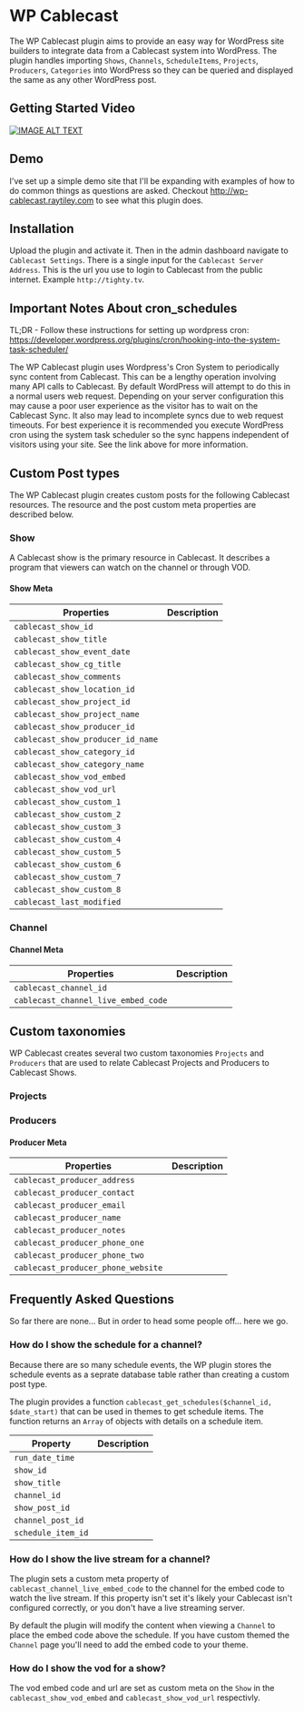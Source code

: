 # WP Cablecast
The WP Cablecast plugin aims to provide an easy way for WordPress site builders to integrate data from a Cablecast system into WordPress. The plugin handles importing `Shows`, `Channels`, `ScheduleItems`, `Projects`, `Producers`, `Categories` into WordPress so they can be queried and displayed the same as any other WordPress post.

## Getting Started Video
[![IMAGE ALT TEXT](http://img.youtube.com/vi/ARXSms9K_UE/0.jpg)](http://www.youtube.com/watch?v=ARXSms9K_UE "Video Title")

## Demo
I've set up a simple demo site that I'll be expanding with examples of how to do common things as questions are asked. Checkout http://wp-cablecast.raytiley.com to see what this plugin does.

## Installation
Upload the plugin and activate it. Then in the admin dashboard navigate to `Cablecast Settings`. There is a single input for the `Cablecast Server Address`. This is the url you use to login to Cablecast from the public internet. Example `http://tighty.tv`.

## Important Notes About cron_schedules
TL;DR - Follow these instructions for setting up wordpress cron: https://developer.wordpress.org/plugins/cron/hooking-into-the-system-task-scheduler/

The WP Cablecast plugin uses Wordpress's Cron System to periodically sync content from Cablecast. This can be a lengthy operation involving many API calls to Cablecast. By default WordPress will attempt to do this in a normal users web request. Depending on your server configuration this may cause a poor user experience as the visitor has to wait on the Cablecast Sync. It also may lead to incomplete syncs due to web request timeouts. For best experience it is recommended you execute WordPress cron using the system task scheduler so the sync happens independent of visitors using your site. See the link above for more information.

## Custom Post types
The WP Cablecast plugin creates custom posts for the following Cablecast resources. The resource and the post custom meta properties are described below.

### Show
A Cablecast show is the primary resource in Cablecast. It describes a program that viewers can watch on the channel or through VOD.

#### Show Meta

|Properties|Description|
|---|----|
|`cablecast_show_id`| |
|`cablecast_show_title`| |
|`cablecast_show_event_date`| |
|`cablecast_show_cg_title`| |
|`cablecast_show_comments`| |
|`cablecast_show_location_id`| |
|`cablecast_show_project_id`| |
|`cablecast_show_project_name`| |
|`cablecast_show_producer_id`| |
|`cablecast_show_producer_id_name`| |
|`cablecast_show_category_id`| |
|`cablecast_show_category_name`| |
|`cablecast_show_vod_embed`| |
|`cablecast_show_vod_url`| |
|`cablecast_show_custom_1`| |
|`cablecast_show_custom_2`| |
|`cablecast_show_custom_3`| |
|`cablecast_show_custom_4`| |
|`cablecast_show_custom_5`| |
|`cablecast_show_custom_6`| |
|`cablecast_show_custom_7`| |
|`cablecast_show_custom_8`| |
|`cablecast_last_modified`| |

### Channel

#### Channel Meta

|Properties|Description|
|---|---|
|`cablecast_channel_id`| |
|`cablecast_channel_live_embed_code`| |

## Custom taxonomies
WP Cablecast creates several two custom taxonomies `Projects` and `Producers` that are used to relate Cablecast Projects and Producers to Cablecast Shows.

### Projects

### Producers

#### Producer Meta
|Properties|Description|
|---|---|
|`cablecast_producer_address`| |
|`cablecast_producer_contact`| |
|`cablecast_producer_email`| |
|`cablecast_producer_name`| |
|`cablecast_producer_notes`| |
|`cablecast_producer_phone_one`| |
|`cablecast_producer_phone_two`| |
|`cablecast_producer_phone_website`| |

## Frequently Asked Questions
So far there are none... But in order to head some people off... here we go.

### How do I show the schedule for a channel?
Because there are so many schedule events, the WP plugin stores the schedule events as a seprate database table rather than creating a custom post type.

The plugin provides a function `cablecast_get_schedules($channel_id, $date_start)` that can be used in themes to get schedule items. The function returns an `Array` of objects with details on a schedule item.

|Property|Description|
|---|---|
|`run_date_time`| |
|`show_id`| |
|`show_title`| |
|`channel_id`| |
|`show_post_id`| |
|`channel_post_id`| |
|`schedule_item_id`| |

### How do I show the live stream for a channel?
The plugin sets a custom meta property of `cablecast_channel_live_embed_code` to the channel for the embed code to watch the live stream. If this property isn't set it's likely your Cablecast isn't configured correctly, or you don't have a live streaming server.

By default the plugin will modify the content when viewing a `Channel` to place the embed code above the schedule. If you have custom themed the `Channel` page you'll need to add the embed code to your theme.

### How do I show the vod for a show?
The vod embed code and url are set as custom meta on the `Show` in the `cablecast_show_vod_embed` and `cablecast_show_vod_url` respectivly.
